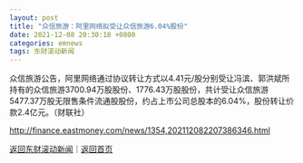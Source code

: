 ```yaml
---
layout: post
title: "众信旅游：阿里网络拟受让众信旅游6.04%股份"
date: 2021-12-08 20:30:18 +0800
categories: emnews
tags: 东财滚动新闻
---
```


众信旅游公告，阿里网络通过协议转让方式以4.41元/股分别受让冯滨、郭洪斌所持有的众信旅游3700.94万股股份、1776.43万股股份，共计受让众信旅游5477.37万股无限售条件流通股股份，约占上市公司总股本的6.04%，股份转让价款2.4亿元。（财联社）

<http://finance.eastmoney.com/news/1354,202112082207386346.html>

[返回东财滚动新闻](//finews.withounder.com/emnews/)｜[返回首页](//finews.withounder.com/)